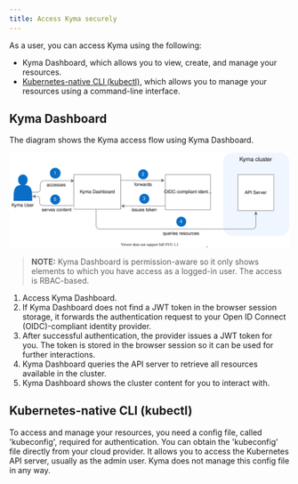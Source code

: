 ```yaml
---
title: Access Kyma securely
---
```


As a user, you can access Kyma using the following:

- Kyma Dashboard, which allows you to view, create, and manage your resources.
- [Kubernetes-native CLI (kubectl)](https://kubernetes.io/docs/reference/kubectl/overview/), which allows you to manage your resources using a command-line interface.

## Kyma Dashboard

The diagram shows the Kyma access flow using Kyma Dashboard.

![Kyma Dashboard](assets/all-kyma-dashboard.svg)

>**NOTE:** Kyma Dashboard is permission-aware so it only shows elements to which you have access as a logged-in user. The access is RBAC-based.

1. Access Kyma Dashboard.
2. If Kyma Dashboard does not find a JWT token in the browser session storage, it forwards the authentication request to your Open ID Connect (OIDC)-compliant identity provider.
3. After successful authentication, the provider issues a JWT token for you. The token is stored in the browser session so it can be used for further interactions.
4. Kyma Dashboard queries the API server to retrieve all resources available in the cluster.
5. Kyma Dashboard shows the cluster content for you to interact with.

## Kubernetes-native CLI (kubectl)

To access and manage your resources, you need a config file, called 'kubeconfig', required for authentication. 
You can obtain the 'kubeconfig' file directly from your cloud provider. It allows you to access the Kubernetes API server, usually as the admin user. Kyma does not manage this config file in any way.
